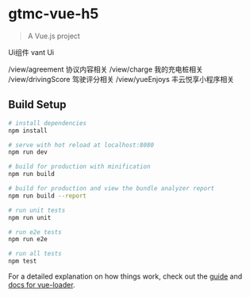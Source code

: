 # gtmc-vue-h5

> A Vue.js project

Ui组件   vant Ui

/view/agreement 协议内容相关
/view/charge  我的充电桩相关
/view/drivingScore  驾驶评分相关
/view/yueEnjoys  丰云悦享小程序相关

## Build Setup

``` bash
# install dependencies
npm install

# serve with hot reload at localhost:8080
npm run dev

# build for production with minification
npm run build

# build for production and view the bundle analyzer report
npm run build --report

# run unit tests
npm run unit

# run e2e tests
npm run e2e

# run all tests
npm test
```

For a detailed explanation on how things work, check out the [guide](http://vuejs-templates.github.io/webpack/) and [docs for vue-loader](http://vuejs.github.io/vue-loader).






